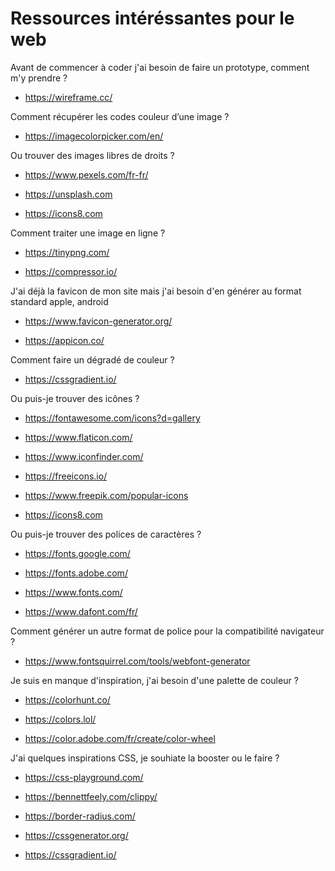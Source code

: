 # Ressources intéréssantes pour le web

Avant de commencer à coder j'ai besoin de faire un prototype, comment m'y prendre ?

* https://wireframe.cc/


Comment récupérer les codes couleur d’une image ?

* https://imagecolorpicker.com/en/


Ou trouver des images libres de droits ?

* https://www.pexels.com/fr-fr/

* https://unsplash.com

* https://icons8.com 


Comment traiter une image en ligne ?

* https://tinypng.com/

* https://compressor.io/


J'ai déjà la favicon de mon site mais j'ai besoin d'en générer au format standard apple, android

* https://www.favicon-generator.org/

* https://appicon.co/


Comment faire un dégradé de couleur ?

* https://cssgradient.io/

 

Ou puis-je trouver des icônes ?

* https://fontawesome.com/icons?d=gallery

* https://www.flaticon.com/

* https://www.iconfinder.com/

* https://freeicons.io/

* https://www.freepik.com/popular-icons

* https://icons8.com

 

Ou puis-je trouver des polices de caractères ?

* https://fonts.google.com/

* https://fonts.adobe.com/

* https://www.fonts.com/

* https://www.dafont.com/fr/


Comment générer un autre format de police pour la compatibilité navigateur ? 

* https://www.fontsquirrel.com/tools/webfont-generator


Je suis en manque d'inspiration, j'ai besoin d'une palette de couleur ?
* https://colorhunt.co/

* https://colors.lol/

* https://color.adobe.com/fr/create/color-wheel

J'ai quelques inspirations CSS, je souhiate la booster ou le faire ?

* https://css-playground.com/

* https://bennettfeely.com/clippy/

* https://border-radius.com/

* https://cssgenerator.org/

* https://cssgradient.io/
